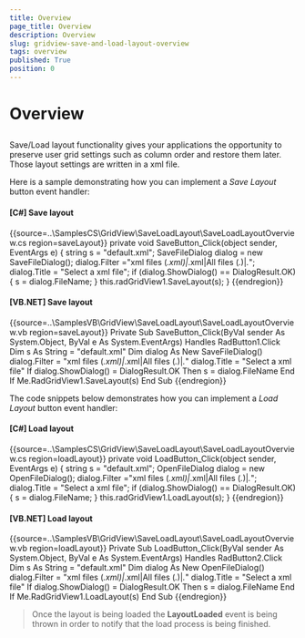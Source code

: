 ```yaml
---
title: Overview
page_title: Overview
description: Overview
slug: gridview-save-and-load-layout-overview
tags: overview
published: True
position: 0
---
```


# Overview



## 

Save/Load layout functionality gives your applications the opportunity to preserve user grid settings such as column order and restore them later. Those layout settings are written in a xml file.

Here is a sample demonstrating how you can implement a *Save Layout* button event handler:

#### __[C#] Save layout__

{{source=..\SamplesCS\GridView\SaveLoadLayout\SaveLoadLayoutOverview.cs region=saveLayout}}
	        private void SaveButton_Click(object sender, EventArgs e)
	        {
	            string s = "default.xml";
	            SaveFileDialog dialog = new SaveFileDialog();
	            dialog.Filter ="xml files (*.xml)|*.xml|All files (*.*)|*.*";
	            dialog.Title = "Select a xml file";
	            if (dialog.ShowDialog() == DialogResult.OK)
	            {
	                s = dialog.FileName;
	            }
	            this.radGridView1.SaveLayout(s);
	        }
	{{endregion}}



#### __[VB.NET] Save layout__

{{source=..\SamplesVB\GridView\SaveLoadLayout\SaveLoadLayoutOverview.vb region=saveLayout}}
	    Private Sub SaveButton_Click(ByVal sender As System.Object, ByVal e As System.EventArgs) Handles RadButton1.Click
	        Dim s As String = "default.xml"
	        Dim dialog As New SaveFileDialog()
	        dialog.Filter = "xml files (*.xml)|*.xml|All files (*.*)|*.*"
	        dialog.Title = "Select a xml file"
	        If dialog.ShowDialog() = DialogResult.OK Then
	            s = dialog.FileName
	        End If
	        Me.RadGridView1.SaveLayout(s)
	    End Sub
	{{endregion}}



The code snippets below demonstrates how you can implement a *Load Layout* button event handler: 

#### __[C#] Load layout__

{{source=..\SamplesCS\GridView\SaveLoadLayout\SaveLoadLayoutOverview.cs region=loadLayout}}
	        private void LoadButton_Click(object sender, EventArgs e)
	        {
	            string s = "default.xml";
	            OpenFileDialog dialog = new OpenFileDialog();
	            dialog.Filter ="xml files (*.xml)|*.xml|All files (*.*)|*.*";
	            dialog.Title = "Select a xml file";
	            if (dialog.ShowDialog() == DialogResult.OK)
	            {
	                s = dialog.FileName;
	            }
	            this.radGridView1.LoadLayout(s);
	        }
	{{endregion}}



#### __[VB.NET] Load layout__

{{source=..\SamplesVB\GridView\SaveLoadLayout\SaveLoadLayoutOverview.vb region=loadLayout}}
	    Private Sub LoadButton_Click(ByVal sender As System.Object, ByVal e As System.EventArgs) Handles RadButton2.Click
	        Dim s As String = "default.xml"
	        Dim dialog As New OpenFileDialog()
	        dialog.Filter = "xml files (*.xml)|*.xml|All files (*.*)|*.*"
	        dialog.Title = "Select a xml file"
	        If dialog.ShowDialog() = DialogResult.OK Then
	            s = dialog.FileName
	        End If
	        Me.RadGridView1.LoadLayout(s)
	    End Sub
	{{endregion}}



>Once the layout is being loaded the __LayoutLoaded__ event is being thrown in order to notify that the load process is being finished.




